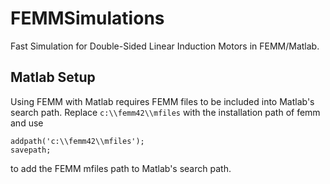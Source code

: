 # FEMMSimulations

Fast Simulation for Double-Sided Linear Induction Motors in FEMM/Matlab. 

## Matlab Setup

Using FEMM with Matlab requires FEMM files to be included into Matlab's search path. Replace `c:\\femm42\\mfiles` with the installation path of femm and use
```
addpath('c:\\femm42\\mfiles');
savepath;
```
to add the FEMM mfiles path to Matlab's search path. 
